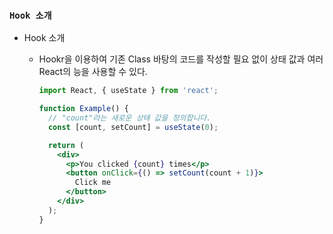 ### `Hook 소개`

- Hook 소개

  - Hookr을 이용하여 기존 Class 바탕의 코드를 작성할 필요 없이 상태 값과 여러 React의 능을 사용할 수 있다.

    ```jsx
    import React, { useState } from 'react';
    
    function Example() {
      // "count"라는 새로운 상태 값을 정의합니다.
      const [count, setCount] = useState(0);
    
      return (
        <div>
          <p>You clicked {count} times</p>
          <button onClick={() => setCount(count + 1)}>
            Click me
          </button>
        </div>
      );
    }
    ```